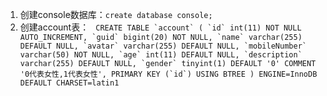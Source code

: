 1. 创建console数据库：`create database console;`
2. 创建account表：
  `` CREATE TABLE `account` (
   `id` int(11) NOT NULL AUTO_INCREMENT,
   `guid` bigint(20) NOT NULL,
   `name` varchar(255) DEFAULT NULL,
   `avatar` varchar(255) DEFAULT NULL,
   `mobileNumber` varchar(50) NOT NULL,
   `age` int(11) DEFAULT NULL,
   `description` varchar(255) DEFAULT NULL,
   `gender` tinyint(1) DEFAULT '0' COMMENT '0代表女性,1代表女性',
   PRIMARY KEY (`id`) USING BTREE
   ) ENGINE=InnoDB DEFAULT CHARSET=latin1``